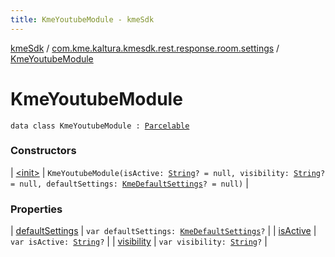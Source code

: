 ```yaml
---
title: KmeYoutubeModule - kmeSdk
---
```


[kmeSdk](../../index.html) / [com.kme.kaltura.kmesdk.rest.response.room.settings](../index.html) / [KmeYoutubeModule](./index.html)

# KmeYoutubeModule

`data class KmeYoutubeModule : `[`Parcelable`](https://developer.android.com/reference/android/os/Parcelable.html)

### Constructors

| [&lt;init&gt;](-init-.html) | `KmeYoutubeModule(isActive: `[`String`](https://kotlinlang.org/api/latest/jvm/stdlib/kotlin/-string/index.html)`? = null, visibility: `[`String`](https://kotlinlang.org/api/latest/jvm/stdlib/kotlin/-string/index.html)`? = null, defaultSettings: `[`KmeDefaultSettings`](../-kme-default-settings/index.html)`? = null)` |

### Properties

| [defaultSettings](default-settings.html) | `var defaultSettings: `[`KmeDefaultSettings`](../-kme-default-settings/index.html)`?` |
| [isActive](is-active.html) | `var isActive: `[`String`](https://kotlinlang.org/api/latest/jvm/stdlib/kotlin/-string/index.html)`?` |
| [visibility](visibility.html) | `var visibility: `[`String`](https://kotlinlang.org/api/latest/jvm/stdlib/kotlin/-string/index.html)`?` |

